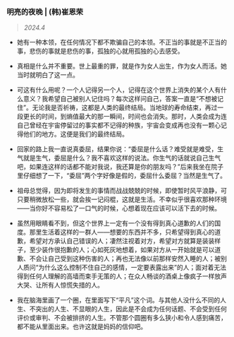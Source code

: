 ### 明亮的夜晚 | (韩)崔恩荣<!-- {docsify-ignore} -->

> *2024.4* 

- 她有一种本领，在任何情况下都不欺骗自己的本领。不正当的事就是不正当的事，悲伤的事就是悲伤的事，孤独的心就用孤独的心去感受。

- 真相是什么并不重要。世上最重的罪，就是作为女人出生，作为女人而活。她当时就明白了这一点。

- 可这有什么用呢？一个人记得另一个人，记得在这个世界上消失的某个人有什么意义？我希望自己被别人记住吗？每次这样问自己，答案一直是“不想被记住”。无论我是否祈祷，这都是人类的最终结局。当地球的寿命结束，再过一段更长的时间，到熵值最大的那一瞬间，时间也会消失。那时，人类会成为连自己曾经在宇宙停留过的事实都不记得的种族，宇宙会变成再也没有一颗心记得他们的地方。这便是我们的最终结局。

- 回家的路上我一直说真委屈，结果你说：“委屈是什么话？难受就是难受，生气就是生气，委屈是什么？我不喜欢这样的说法。你生气的话就说自己生气吧，如果连这样的话都不能对我说，我还算是你的朋友吗？”后来我坐在院子里仔细想了一下，“委屈”两个字好像是假的，委屈什么委屈？当然是生气了。

- 祖母总觉得，因为即将发生的事情而战战兢兢的时候，即使暂时风平浪静，可只要稍微放松一些，就会挨一记闷棍，这就是生活。不幸似乎很喜欢那种环境——当你好不容易松了一口气的时候，心想着现在应该可以活下去的时候。

- 虽然用眼睛看不到，但这个世界上一定有一个没有得到真心道歉的人们的国度。那里生活着这样的一群人——想要的东西并不多，只希望得到真心的道歉，希望对方承认自己错误的人；凄然注视着对方，希望对方就算是装装样子，至少装作很抱歉的人；心如死灰地想着，如果对方从一开始就是可以道歉、不会让自己受到这种伤害的人；再也无法像以前那样安然入睡的人；被别人质问“为什么这么控制不住自己的感情，一定要表露出来”的人；面对着无法得到任何人理解的高墙而束手无策的人；在众人畅谈的酒桌上像疯子一样放声大哭、让所有人惊慌失措的人。

- 我在脑海里画了一个圈，在里面写下“平凡”这个词。与其他人没什么不同的人生、不突出的人生、不显眼的人生，因此是不会成为任何话题、不会受到任何评价或审判、不会被排挤的人生。不管那个圆圈有多么狭小和令人感到痛苦，都不能从里面出来。也许这就是妈妈的信仰吧。
